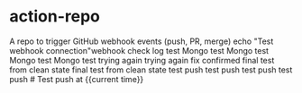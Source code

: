 # action-repo
A repo to trigger GitHub webhook events (push, PR, merge)
echo "Test webhook connection"w e b h o o k   c h e c k 
 
 l o g   t e s t 
 
 M o n g o   t e s t 
 
 M o n g o   t e s t 
 
 M o n g o   t e s t 
 
 M o n g o   t e s t 
 
 t r y i n g   a g a i n 
 
 t r y i n g   a g a i n 
 
 f i x   c o n f i r m e d 
 
 f i n a l   t e s t   f r o m   c l e a n   s t a t e 
 
 f i n a l   t e s t   f r o m   c l e a n   s t a t e 
 
 t e s t   p u s h 
 
 t e s t   p u s h 
 
 t e s t   p u s h 
 
 t e s t   p u s h 
 
 # Test push at {{current time}}
